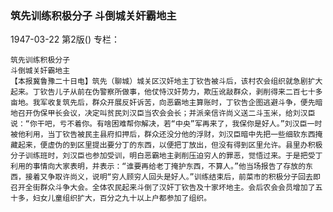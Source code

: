 ### 筑先训练积极分子  斗倒城关奸霸地主

1947-03-22
第2版()
专栏：

    筑先训练积极分子
    斗倒城关奸霸地主
    【本报冀鲁豫二十日电】筑先（聊城）城关区汉奸地主丁钦告被斗后，该村农会组织就急剧扩大起来。丁钦告儿子从前在伪警察所做事，他仗恃汉奸势力，欺压讹敲群众，剥削得来二百七十多亩地。我军收复筑先后，群众开展反奸诉苦，向恶霸地主算账时，丁钦告企图逃避斗争，便先暗地召开伪保甲长会议，决定叫贫民刘汉臣当农会会长；并派亲信许尚义送二斗玉米，给刘汉臣说：“你干吧，亏不着你。有啥困难帮你解决，若“中央”军再来了，我保你是好人。”刘汉臣一时被他利用，当丁钦告被民主县府扣押后，群众还没分他的浮财，刘汉臣暗中先把一些细软东西掩藏起来，便虚伪的到区里提出要分丁的东西，以便把丁放出，但没有得到区里允许。县里办积极分子训练班时，刘汉臣也参加受训，明白恶霸地主剥削压迫穷人的罪恶，觉悟过来。于是把受丁利用的事情向大家表明，并表示：“谁要再给老丁掩护东西，不算人。”他当场报告了存放的东西，接着又争取许尚义，说明“穷人顾穷人回头是好人。”训练结束后，前菜市的积极分子回去即召开全街群众斗争大会。全体农民起来斗倒了汉奸丁钦告及十家坏地主。会后农会会员增加了五十多，妇女儿童组织扩大，百分之九十以上户都参加了组织。
